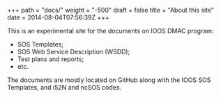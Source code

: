 +++
path = "docs/"
weight = "-500"
draft = false
title = "About this site"
date = 2014-08-04T07:56:39Z
+++



This is an experimental site for the documents on IOOS DMAC program:

 * SOS Templates;
 * SOS Web Service Description (WSDD);
 * Test plans and reports;
 * etc.

The documents are mostly located on GitHub along with the IOOS SOS Templates, and i52N and ncSOS codes.
